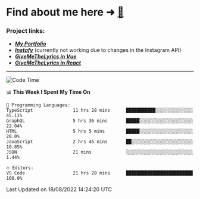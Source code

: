 # Find about me here ➜ [🧑](https://pauabella.dev)

### Project links:
- ***[My Portfolio](https://pauabella.dev)***
- ***[Instafy](https://instafy.me)*** (currently not working due to changes in the Instagram API)
- ***[GiveMeTheLyrics in Vue](https://lyrics.pauabella.dev)***
- ***[GiveMeTheLyrics in React](https://pauabella.dev/GiveMeTheLyrics)***

---
<!--START_SECTION:waka-->
![Code Time](http://img.shields.io/badge/Code%20Time-1%2C371%20hrs-blue)

📊 **This Week I Spent My Time On** 

```text
💬 Programming Languages: 
TypeScript               11 hrs 28 mins      ███████████░░░░░░░░░░░░░░   45.11% 
GraphQL                  5 hrs 36 mins       █████░░░░░░░░░░░░░░░░░░░░   22.04% 
HTML                     5 hrs 5 mins        █████░░░░░░░░░░░░░░░░░░░░   20.0% 
JavaScript               2 hrs 45 mins       ██░░░░░░░░░░░░░░░░░░░░░░░   10.85% 
JSON                     21 mins             ░░░░░░░░░░░░░░░░░░░░░░░░░   1.44%

🔥 Editors: 
VS Code                  21 hrs 20 mins      █████████████████████████   100.0%

```


 Last Updated on 18/08/2022 14:24:20 UTC
<!--END_SECTION:waka-->
